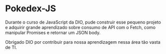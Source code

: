 # Pokedex-JS

Durante o curso de JavaScript da DIO, pude construir esse pequeno projeto e adquirir grande aprendizado sobre consumo de API com o Fetch, como manipular Promises e retornar um JSON body.

Obrigado DIO por contribuir para nossa aprendizagem nessa área tão vasta de TI.

